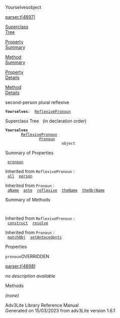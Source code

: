 ---
---
<span class="title">Yourselves</span><span class="type">object</span>

[parser.t](../file/parser.t.html)\[[4897](../source/parser.t.html#4897)\]

[Superclass  
Tree](#_SuperClassTree_)

[Property  
Summary](#_PropSummary_)

[Method  
Summary](#_MethodSummary_)

[Property  
Details](#_Properties_)

[Method  
Details](#_Methods_)

<div class="fdesc">

second-person plural reflexive

**`Yourselves`**` :   `[`ReflexivePronoun`](../object/ReflexivePronoun.html)

</div>

<span id="_SuperClassTree_"></span>

<div class="mjhd">

<span class="hdln">Superclass Tree</span>   (in declaration order)

</div>

**`Yourselves`**  
`         `[`ReflexivePronoun`](../object/ReflexivePronoun.html)  
`                 `[`Pronoun`](../object/Pronoun.html)  
`                         object`  
<span id="_PropSummary_"></span>

<div class="mjhd">

<span class="hdln">Summary of Properties</span>  

</div>

` `[`pronoun`](#pronoun)`  `

Inherited from `ReflexivePronoun` :  
` `[`all`](../object/ReflexivePronoun.html#all)`  `[`person`](../object/ReflexivePronoun.html#person)`  `

Inherited from `Pronoun` :  
` `[`aName`](../object/Pronoun.html#aName)`  `[`ante`](../object/Pronoun.html#ante)`  `[`reflexive`](../object/Pronoun.html#reflexive)`  `[`theName`](../object/Pronoun.html#theName)`  `[`theObjName`](../object/Pronoun.html#theObjName)`  `

<span id="_MethodSummary_"></span>

<div class="mjhd">

<span class="hdln">Summary of Methods</span>  

</div>

` `

Inherited from `ReflexivePronoun` :  
` `[`construct`](../object/ReflexivePronoun.html#construct)`  `[`resolve`](../object/ReflexivePronoun.html#resolve)`  `

Inherited from `Pronoun` :  
` `[`matchObj`](../object/Pronoun.html#matchObj)`  `[`setAntecedents`](../object/Pronoun.html#setAntecedents)`  `

<span id="_Properties_"></span>

<div class="mjhd">

<span class="hdln">Properties</span>  

</div>

<span id="pronoun"></span>

`pronoun`<span class="rem">OVERRIDDEN</span>

[parser.t](../file/parser.t.html)\[[4898](../source/parser.t.html#4898)\]

<div class="desc">

*no description available*

</div>

<span id="_Methods_"></span>

<div class="mjhd">

<span class="hdln">Methods</span>  

</div>

*(none)*

<div class="ftr">

Adv3Lite Library Reference Manual  
Generated on 15/03/2023 from adv3Lite version 1.6.1

</div>

